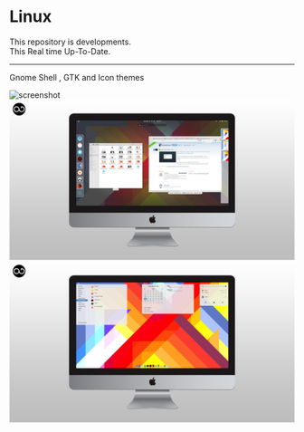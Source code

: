Linux
=====

This repository is developments.   
This Real time Up-To-Date.

--------------------

Gnome Shell , GTK and Icon themes    


![screenshot](xenlism_cover1.png)
![screenshot](xenlism_cover2.jpg)
![screenshot](xenlism_cover4.jpg)
